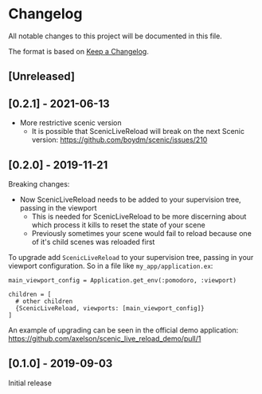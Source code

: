 # Changelog
All notable changes to this project will be documented in this file.

The format is based on [Keep a Changelog](https://keepachangelog.com/en/1.0.0/).

## [Unreleased]

## [0.2.1] - 2021-06-13

* More restrictive scenic version
  * It is possible that ScenicLiveReload will break on the next Scenic version: https://github.com/boydm/scenic/issues/210

## [0.2.0] - 2019-11-21

Breaking changes:
* Now ScenicLiveReload needs to be added to your supervision tree, passing in
  the viewport
  * This is needed for ScenicLiveReload to be more discerning about which
    process it kills to reset the state of your scene
  * Previously sometimes your scene would fail to reload because one of it's
    child scenes was reloaded first

To upgrade add `ScenicLiveReload` to your supervision tree, passing in your viewport configuration. So in a file like `my_app/application.ex`:

```
main_viewport_config = Application.get_env(:pomodoro, :viewport)

children = [
  # other children
  {ScenicLiveReload, viewports: [main_viewport_config]}
]
```

An example of upgrading can be seen in the official demo application: https://github.com/axelson/scenic_live_reload_demo/pull/1

## [0.1.0] - 2019-09-03

Initial release
